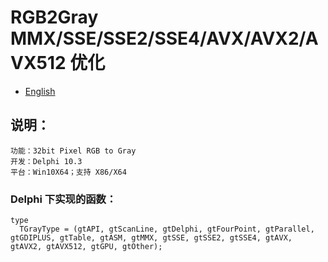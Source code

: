 # RGB2Gray MMX/SSE/SSE2/SSE4/AVX/AVX2/AVX512 优化

- [English](readme.md)

## 说明：
    功能：32bit Pixel RGB to Gray
    开发：Delphi 10.3
    平台：Win10X64；支持 X86/X64

### Delphi 下实现的函数：
```
type
  TGrayType = (gtAPI, gtScanLine, gtDelphi, gtFourPoint, gtParallel, gtGDIPLUS, gtTable, gtASM, gtMMX, gtSSE, gtSSE2, gtSSE4, gtAVX, gtAVX2, gtAVX512, gtGPU, gtOther);
```
